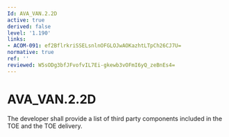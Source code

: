 ```yaml
---
Id: AVA_VAN.2.2D
active: true
derived: false
level: '1.190'
links:
- ACOM-091: ef2BflrkriSSELsnlnOFGLOJwAOKazhtLTpCh26CJ7U=
normative: true
ref: ''
reviewed: W5sODg3bfJFvofvIL7Ei-gkewb3vOFmI6yQ_zeBnEs4=
---
```


# AVA_VAN.2.2D

The developer shall provide a list of third party components included in the TOE and the TOE delivery.